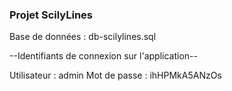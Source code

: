 ### Projet ScilyLines

Base de données : db-scilylines.sql

--Identifiants de connexion sur l'application--

Utilisateur : admin
Mot de passe : ihHPMkA5ANzOs
